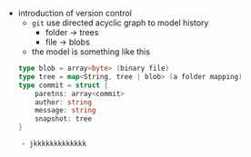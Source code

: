- introduction of version control
	- `git` use directed acyclic graph to model history
		- folder -> trees
		- file -> blobs
	- the model is something like this
	```go
	type blob = array<byte> (binary file)
	type tree = map<String, tree | blob> (a folder mapping)
	type commit = struct {
		paretns: array<commit>
		author: string
		message: string
		snapshot: tree
	}
```
	- jkkkkkkkkkkkkk